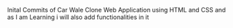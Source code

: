Inital Commits of Car Wale Clone Web Application using HTML and CSS and as I am Learning i will also add functionalities in it
